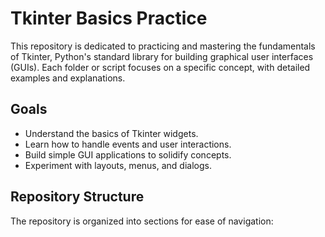 # Tkinter Basics Practice

This repository is dedicated to practicing and mastering the fundamentals of Tkinter, Python's standard library for building graphical user interfaces (GUIs). Each folder or script focuses on a specific concept, with detailed examples and explanations.

## Goals
- Understand the basics of Tkinter widgets.
- Learn how to handle events and user interactions.
- Build simple GUI applications to solidify concepts.
- Experiment with layouts, menus, and dialogs.

## Repository Structure
The repository is organized into sections for ease of navigation:

